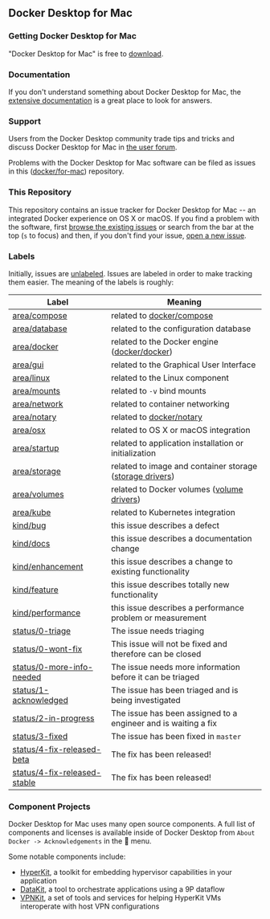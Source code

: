 ## Docker Desktop for Mac

### Getting Docker Desktop for Mac

"Docker Desktop for Mac" is free to [download](https://store.docker.com/editions/community/docker-ce-desktop-mac).

### Documentation

If you don't understand something about Docker Desktop for Mac, the [extensive
documentation](https://docs.docker.com/docker-for-mac/) is a great place
to look for answers.

### Support

Users from the Docker Desktop community trade tips and tricks and discuss Docker Desktop
for Mac in [the user forum](https://forums.docker.com/c/docker-for-mac).

Problems with the Docker Desktop for Mac software can be filed as issues in this
([docker/for-mac](https://github.com/docker/for-mac)) repository.

### This Repository

This repository contains an issue tracker for Docker Desktop for Mac -- an
integrated Docker experience on OS X or macOS. If you find a problem
with the software, first [browse the existing
issues](https://github.com/docker/for-mac/issues) or search from the bar
at the top (`s` to focus) and then, if you don't find your issue, [open
a new issue](https://github.com/docker/for-mac/issues/new).

### Labels

Initially, issues are
[unlabeled](https://github.com/docker/for-mac/issues?q=is%3Aopen+is%3Aissue+no%3Alabel). Issues
are labeled in order to make tracking them easier. The meaning of the
labels is roughly:

| Label            | Meaning                                            |
|------------------|----------------------------------------------------|
| [area/compose](https://github.com/docker/for-mac/labels/area/compose)     | related to [docker/compose](https://github.com/docker/compose) |
| [area/database](https://github.com/docker/for-mac/labels/area/database)     | related to the configuration database |
| [area/docker](https://github.com/docker/for-mac/labels/area/docker)      | related to the Docker engine ([docker/docker](https://github.com/docker/docker)) |
| [area/gui](https://github.com/docker/for-mac/labels/area/gui)         | related to the Graphical User Interface |
| [area/linux](https://github.com/docker/for-mac/labels/area/linux)       | related to the Linux component |
| [area/mounts](https://github.com/docker/for-mac/labels/area/mounts)      | related to `-v` bind mounts |
| [area/network](https://github.com/docker/for-mac/labels/area/network)     | related to container networking |
| [area/notary](https://github.com/docker/for-mac/labels/area/notary)      | related to [docker/notary](https://github.com/docker/notary) |
| [area/osx](https://github.com/docker/for-mac/labels/area/osx)         | related to OS X or macOS integration |
| [area/startup](https://github.com/docker/for-mac/labels/area/startup)     | related to application installation or initialization |
| [area/storage](https://github.com/docker/for-mac/labels/area/storage)     | related to image and container storage ([storage drivers](https://docs.docker.com/engine/userguide/storagedriver/imagesandcontainers/)) |
| [area/volumes](https://github.com/docker/for-mac/labels/area/volumes)     | related to Docker volumes ([volume drivers](https://docs.docker.com/engine/reference/commandline/volume_create/)) |
| [area/kube](https://github.com/docker/for-mac/labels/area/kube) | related to Kubernetes integration
| [kind/bug](https://github.com/docker/for-mac/labels/kind/bug)         | this issue describes a defect |
| [kind/docs](https://github.com/docker/for-mac/labels/kind/docs)        | this issue describes a documentation change |
| [kind/enhancement](https://github.com/docker/for-mac/labels/kind/enhancement) | this issue describes a change to existing functionality |
| [kind/feature](https://github.com/docker/for-mac/labels/kind/feature)     | this issue describes totally new functionality |
| [kind/performance](https://github.com/docker/for-mac/labels/kind/performance) | this issue describes a performance problem or measurement |
| [status/0-triage](https://github.com/docker/for-mac/labels/status/0-triage) | The issue needs triaging |
| [status/0-wont-fix](https://github.com/docker/for-mac/labels/status/0-wont-fix) | This issue will not be fixed and therefore can be closed |
| [status/0-more-info-needed](https://github.com/docker/for-mac/labels/status/0-more-info-needed) | The issue needs more information before it can be triaged |
| [status/1-acknowledged](https://github.com/docker/for-mac/labels/status/1-acknowledged) | The issue has been triaged and is being investigated |
| [status/2-in-progress](https://github.com/docker/for-mac/labels/status/2-in-progress) | The issue has been assigned to a engineer and is waiting a fix |
| [status/3-fixed](https://github.com/docker/for-mac/labels/status/3-fixed) | The issue has been fixed in `master` |
| [status/4-fix-released-beta](https://github.com/docker/for-mac/labels/status/4-fix-released-beta) | The fix has been released! |
| [status/4-fix-released-stable](https://github.com/docker/for-mac/labels/status/4-fix-released-stable) | The fix has been released! |

### Component Projects

Docker Desktop for Mac uses many open source components. A full list of
components and licenses is available inside of Docker Desktop from `About Docker
-> Acknowledgements` in the :whale: menu.

Some notable components include:

 * [HyperKit](https://github.com/docker/hyperkit/), a toolkit for
   embedding hypervisor capabilities in your application
 * [DataKit](https://github.com/docker/datakit/), a tool to orchestrate
   applications using a 9P dataflow
 * [VPNKit](https://github.com/docker/vpnkit), a set of tools and
   services for helping HyperKit VMs interoperate with host VPN
   configurations
